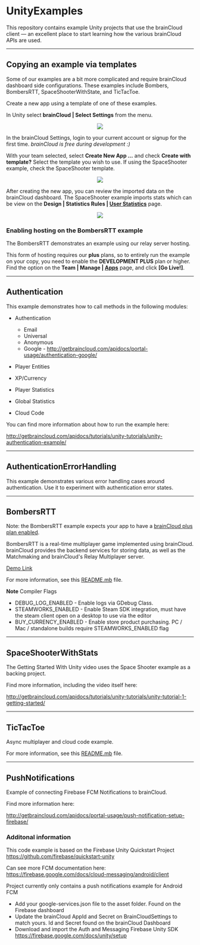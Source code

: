 # UnityExamples

This repository contains example Unity projects that use the brainCloud client — an excellent place to start learning how the various brainCloud APIs are used.

---

## Copying an example via templates

Some of our examples are a bit more complicated and require brainCloud dashboard side configurations.
These examples include Bombers, BombersRTT, SpaceShooterWithState, and TicTacToe.

Create a new app using a template of one of these examples.

In Unity select **brainCloud | Select Settings** from the menu.

<p align="center">
  <img  src="./screenshots/step_selectsettings.png?raw=true">
</p>

In the brainCloud Settings, login to your current account or signup for the first time. _brainCloud is free during development :)_

With your team selected, select **Create New App ...** and check **Create with template?**
Select the template you wish to use. If using the SpaceShooter example, check the SpaceShooter template.

<p align="center">
  <img  src="./screenshots/step_spaceshootertemplate.png?raw=true">
</p>

After creating the new app, you can review the imported data on the brainCloud dashboard. The SpaceShooter example imports stats which can be view on the **Design | Statistics Rules | [User Statistics](https://portal.braincloudservers.com/admin/dashboard?custom=null#/development/stats-player)** page.

<p align="center">
  <img  src="./screenshots/step_newstats.png?raw=true">
</p>

### Enabling hosting on the BombersRTT example

The BombersRTT demonstrates an example using our relay server hosting.

This form of hosting requires our **plus** plans, so to entirely run the example on your copy, you need to enable the **DEVELOPMENT PLUS** plan or higher. Find the option on the **Team | Manage | [Apps](https://portal.braincloudservers.com/admin/dashboard#/support/apps)** page, and click **[Go Live!]**.

---

## Authentication

This example demonstrates how to call methods in the following modules:

-   Authentication

    -   Email
    -   Universal
    -   Anonymous
    -   Google - http://getbraincloud.com/apidocs/portal-usage/authentication-google/

-   Player Entities
-   XP/Currency
-   Player Statistics
-   Global Statistics
-   Cloud Code

You can find more information about how to run the example here:

http://getbraincloud.com/apidocs/tutorials/unity-tutorials/unity-authentication-example/

---

## AuthenticationErrorHandling

This example demonstrates various error handling cases around authentication.
Use it to experiment with authentication error states.

---

## BombersRTT

Note: the BombersRTT example expects your app to have a [brainCloud plus plan enabled](#enabling-hosting-on-the-bombersrtt-example).

BombersRTT is a real-time multiplayer game implemented using brainCloud. brainCloud provides the backend services for storing data, as well as the Matchmaking and brainCloud's Relay Multiplayer server.

[Demo Link](http://apps.braincloudservers.com/bombersrtt-demo/index.html)

For more information, see this [README.mb](https://github.com/getbraincloud/examples-unity/blob/master/BombersRTT/README.md) file.

**Note** Compiler Flags

-   DEBUG_LOG_ENABLED - Enable logs via GDebug Class.
-   STEAMWORKS_ENABLED - Enable Steam SDK integration, must have the steam client open on a desktop to use via the editor
-   BUY_CURRENCY_ENABLED - Enable store product purchasing. PC / Mac / standalone builds require STEAMWORKS_ENABLED flag

---

## SpaceShooterWithStats

The Getting Started With Unity video uses the Space Shooter example as a backing project.

Find more information, including the video itself here:

http://getbraincloud.com/apidocs/tutorials/unity-tutorials/unity-tutorial-1-getting-started/

---

## TicTacToe

Async multiplayer and cloud code example.

For more information, see this [README.mb](https://github.com/getbraincloud/examples-unity/blob/master/TicTacToe/README.md) file.

---

## PushNotifications

Example of connecting Firebase FCM Notifications to brainCloud.

Find more information here:

http://getbraincloud.com/apidocs/portal-usage/push-notification-setup-firebase/

### Additonal information

This code example is based on the Firebase Unity Quickstart Project
https://github.com/firebase/quickstart-unity

Can see more FCM documentation here: https://firebase.google.com/docs/cloud-messaging/android/client

Project currently only contains a push notifications example for Android FCM

-   Add your google-services.json file to the asset folder. Found on the Firebase dashboard
-   Update the brainCloud AppId and Secret on BrainCloudSettings to match yours. Id and Secret found on the brainCloud Dashboard
-   Download and import the Auth and Messaging Firebase Unity SDK
    https://firebase.google.com/docs/unity/setup
